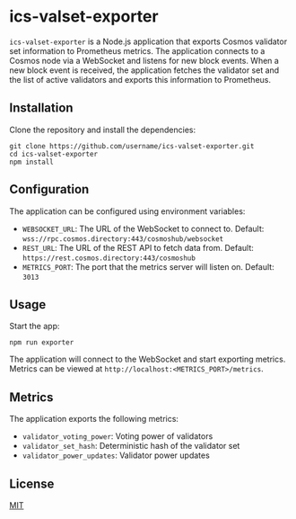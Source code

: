 # ics-valset-exporter

`ics-valset-exporter` is a Node.js application that exports Cosmos validator set information to Prometheus metrics. The application connects to a Cosmos node via a WebSocket and listens for new block events. When a new block event is received, the application fetches the validator set and the list of active validators and exports this information to Prometheus.

## Installation

Clone the repository and install the dependencies:
```
git clone https://github.com/username/ics-valset-exporter.git
cd ics-valset-exporter
npm install
```

## Configuration

The application can be configured using environment variables:

- `WEBSOCKET_URL`: The URL of the WebSocket to connect to. Default: `wss://rpc.cosmos.directory:443/cosmoshub/websocket`
- `REST_URL`: The URL of the REST API to fetch data from. Default: `https://rest.cosmos.directory:443/cosmoshub`
- `METRICS_PORT`: The port that the metrics server will listen on. Default: `3013`

## Usage

Start the app:
```
npm run exporter
```

The application will connect to the WebSocket and start exporting metrics. Metrics can be viewed at `http://localhost:<METRICS_PORT>/metrics`.

## Metrics

The application exports the following metrics:

- `validator_voting_power`: Voting power of validators
- `validator_set_hash`: Deterministic hash of the validator set
- `validator_power_updates`: Validator power updates

## License

[MIT](LICENSE)